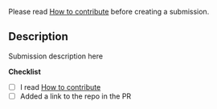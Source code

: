 Please read [How to contribute](https://github.com/tortuvshin/open-source-flutter-apps/blob/master/CONTRIBUTING.md) before creating a submission.

## Description

Submission description here

**Checklist**

- [ ] I read [How to contribute](https://github.com/Solido/awesome-flutter/blob/master/contributing.md)
- [ ] Added a link to the repo in the PR

